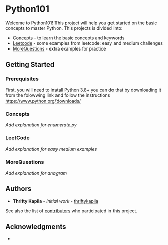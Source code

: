 # Python101

Welcome to Python101! This project will help you get started on the basic concepts to master Python. This projects is divided into:

  - [Concepts](#concepts)  - to learn the basic concepts and keywords
  - [Leetcode](#leetcode) - some examples from leetcode: easy and medium challenges
  - [MoreQuestions](#morequestions) - extra examples for practice

## Getting Started


### Prerequisites

First, you will need to install Python 3.8+ you can do that by downloading it from the folowwing link and follow the instructions
https://www.python.org/downloads/


### Concepts

  *Add explanation for enumerate.py*

### LeetCode


  *Add explanation for easy medium examples*

### MoreQuestions


  *Add explanation for anagram*

## Authors

* **Thrifty Kapila** - *Initial work* - [thriftykapila](https://github.com/thriftykapila)

See also the list of [contributors](https://github.com/thriftykapila/Python101/CONTRIBUTORS.md) who participated in this project.

## Acknowledgments

* 
